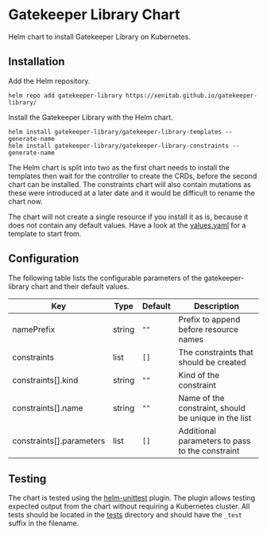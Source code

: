 # Gatekeeper Library Chart
Helm chart to install Gatekeeper Library on Kubernetes.

## Installation
Add the Helm repository.
```shell
helm repo add gatekeeper-library https://xenitab.github.io/gatekeeper-library/
```

Install the Gatekeeper Library with the Helm chart.
```shell
helm install gatekeeper-library/gatekeeper-library-templates --generate-name
helm install gatekeeper-library/gatekeeper-library-constraints --generate-name
```

The Helm chart is split into two as the first chart needs to install the templates then wait for
the controller to create the CRDs, before the second chart can be installed. The constraints chart
will also contain mutations as these were introduced at a later date and it would be difficult to
rename the chart now.

The chart will not create a single resource if you install it as is, because it does not contain
any default values. Have a look at the [values.yaml](./values.yaml) for a template to start from.

## Configuration
The following table lists the configurable parameters of the gatekeeper-library chart and their default values.

| Key | Type | Default | Description |
|-----|------|---------|-------------|
| namePrefix | string | `""` | Prefix to append before resource names |
| constraints | list | `[]` | The constraints that should be created |
| constraints[].kind | string | `""` | Kind of the constraint |
| constraints[].name | string | `""` | Name of the constraint, should be unique in the list |
| constraints[].parameters | list | `[]` | Additional parameters to pass to the constraint |

## Testing
The chart is tested using the [helm-unittest](https://github.com/quintush/helm-unittest) plugin. The plugin allows
testing expected output from the chart without requiring a Kubernetes cluster. All tests should be located in the
[tests](./tests) directory and should have the `_test` suffix in the filename.
